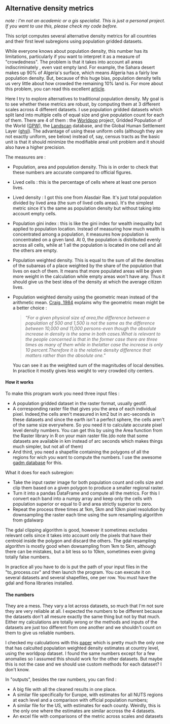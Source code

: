 ## Alternative density metrics

*note : I'm not an academic or a gis specialist. This is just a personal project. If you want to use this, please check my code before.*

This script computes several alternative density metrics for all countries and their first level subregions using population gridded datasets.

While everyone knows about population density, this number has its limitations, particularly if you want to interpret it as a measure of "crowdedness". The problem is that it takes into account all areas indiscriminately , even vast empty land. For example, the Sahara desert makes up 90% of Algeria's surface, which means Algeria has a fairly low population density. But, because of this huge bias, population density tells us very little about how crowded the remaining 10% land is. 
For more about this problem, you can read this excellent [article](https://theconversation.com/think-your-country-is-crowded-these-maps-reveal-the-truth-about-population-density-across-europe-90345).

Here I try to explore alternatives to traditional population density. My goal is to see whether these metrics are robust, by computing them at 3 different scales across 4 different datasets. I use population gridded datasets which split land into multiple cells of equal size and give population count for each of them. There are 4 of them : the [Worldpop](https://www.worldpop.org) project, Gridded Population of the World ([GPW](https://sedac.ciesin.columbia.edu/data/collection/gpw-v4)), the [Landscan](https://landscan.ornl.gov/) database, and the Global Human Settlement Layer ([ghsl](https://ghsl.jrc.ec.europa.eu/)). The advantage of using these uniform cells (although they are not exactly uniform, see below) instead of, say, census tracts as the basic unit is that it should minimize the modifiable areal unit problem and it should also have a higher precision.

The measures are :
- Population, area and population density. This is in order to check that these numbers are accurate compared to official figures.
- Lived cells : this is the percentage of cells where at least one person lives.
- Lived density : I got this one from Alasdair Rae. It's just total population divided by lived area (the sum of lived cells areas). It's the simplest metric since it's the same as population density but without taking into account empty cells.

- Population gini index : this is like the gini index for wealth inequality but applied to population location. Instead of measuring how much wealth is concentrated among a population, it measures how population is concentrated on a given land. At 0, the population is distributed evenly across all cells, while at 1 all the population is located in one cell and all the others are empty.

- Population weighted density. This is equal to the sum of all the densities of the subareas of a place weighted by the share of the population that lives on each of them. It means that more populated areas will be given more weight in the calculation while empty areas won't have any. Thus it should give us the best idea of the density at which the average citizen lives.

- Population weighted density using the geometric mean instead of the arithmetic mean.  [Craig, 1984](https://www.jstor.org/stable/2061168?seq=1) explains why the geometric mean might be a better choice : 
  > *"For a given physical size  of area,the difference between a population of 500 and 1,500 is not the same as the difference between 10,000 and 11,000 persons-even though the absolute increase in density is the same in both cases.What is relevant to the people concerned is that in the former case there are three times as many  of them while in thelatter case the increase is only 10 percent.Therefore it is the relative density difference that matters rather than the absolute one."* 

  You can see it as the weighted sum of the magnitudes of local densities. In practice it mostly gives less weight to very crowded city centers.

#### How it works

To make this program work you need three input files : 
- A population gridded dataset in the raster format, usually geotif.
- A corresponding raster file that gives you the area of each individual pixel. Indeed,the cells aren't measured in km2 but in arc-seconds in these datasets and since the earth isn't a perfect sphere, the cells aren't of the same size everywhere. So you need it to calculate accurate pixel level density numbers. You can get this by using the Area function from the Raster library in R on your main raster file.(do note that some datasets are available in km instead of arc seconds which makes things much simpler, but not all of them)
- And third, you need a shapefile containing the polygons of all the regions for wich you want to compute the numbers. I use the awesome [gadm database](https://gadm.org/) for this.

What it does for each subregion: 
- Take the input raster image for both population count and cells size and clip them based on a given polygon to produce a smaller regional raster.
- Turn it into a pandas DataFrame and compute all the metrics. For this I convert each band into a numpy array and keep only the cells with population superior or equal to 0 and area strictly superior to zero.
- Repeat the process three times at 1km, 5km and 10km pixel resolution by downsampling the raster each time using the sum resampling algorithm from gdalwarp

The gdal clipping algorithm is good, however it sometimes excludes relevant cells since it takes into account only the pixels that have their centroid inside the polygon and discard the others. The gdal resampling algorithm is mostly good when dowsampling from 1km to 5km, although there can be mistakes, but a bit less so to 10km, sometimes even giving totally false numbers. 

In practice all you have to do is put the path of your input files in the "to_process.csv" and then launch the program. You can execute it on several datasets and several shapefiles, one per row. You must have the gdal and fiona libraries installed.

#### The numbers

They are a mess. They vary a lot across datasets, so much that I'm not sure they are very reliable at all. I expected the numbers to be different because the datasets don't all mesure exactly the same thing but not by that much. Either my calculations are totally wrong or the methods and inputs of the datasets are just too different from one another and we shouldn't count on them to give us reliable numbers.

I checked my calculations with this [paper](https://arxiv.org/pdf/2005.01167.pdf) which is pretty much the only one that has calculted population weighted density estimates at country level, using the worldpop dataset. I found the same numbers except for a few anomalies so I assumed this should work for the other datasets. But maybe this is not the case and we should use custom methods for each dataset? I don't know. 

In "outputs", besides the raw numbers, you can find :
- A big file with all the cleaned results in one place.
- A similar file specifically for Europe, with estimates for all NUTS regions at each level and a comparison with official population numbers;
- A similar file for the US, with estimates for each county. Weirdly, this is the only one where the estimates are similar accross the 4 datasets.
- An excel file with comparisons of the metric across scales and datasets



